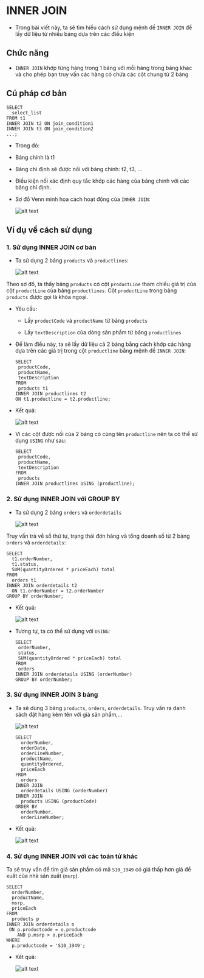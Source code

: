 # INNER JOIN

- Trong bài viết này, ta sẽ tìm hiểu cách sử dụng mệnh đề `INNER JOIN` để lấy dữ liệu từ nhiều bảng dựa trên các điều kiện

## Chức năng

- `INNER JOIN` khớp từng hàng trong 1 bảng với mỗi hàng trong bảng khác và cho phép bạn truy vấn các hàng có chứa các cột chung từ 2 bảng

## Cú pháp cơ bản

  ```
  SELECT
    select_list
  FROM t1
  INNER JOIN t2 ON join_condition1
  INNER JOIN t3 ON join_condition2
  ...;
  ```
 
 - Trong đó:
   
  + Bảng chính là t1
    
  + Bảng chỉ định sẽ được nối với bảng chính: t2, t3, ...
   
  + Điều kiện nối xác định quy tắc khớp các hàng của bảng chính với các bảng chỉ định.

 - Sơ đồ Venn minh họa cách hoạt động của `INNER JOIN`:

    ![alt text](../Images/My_SQL(46).png) 

## Ví dụ về cách sử dụng

### 1. Sử dụng INNER JOIN cơ bản

 - Ta sử dụng 2 bảng `products` và `productlines`:

   ![alt text](../Images/My_SQL(47).png) 

 Theo sơ đồ, ta thấy bảng `products` có cột `productLine` tham chiếu giá trị của cột `productLine` của bảng `productlines`. Cột `productLine` trong bảng `products` được gọi là khóa ngoại.  

 - Yêu cầu:
  
   + Lấy `productCode` và `productName` từ bảng `products`
    
   + Lấy `textDescription` của dòng sản phẩm từ bảng `productlines`

 - Để làm điều này, ta sẽ lấy dữ liệu cả 2 bảng bằng cách khớp các hàng dựa trên các giá trị trong cột `productline` bẳng mệnh đề `INNER JOIN`: 

    ```
    SELECT 
     productCode, 
     productName, 
     textDescription
    FROM
     products t1
    INNER JOIN productlines t2 
    ON t1.productline = t2.productline;
    ```
 - Kết quả: 

   ![alt text](../Images/My_SQL(48).png)    

 - Vì các cột được nối của 2 bảng có cùng tên `productline` nên ta có thể sử dụng `USING` như sau:
   ```
   SELECT 
    productCode, 
    productName, 
    textDescription
   FROM
    products
   INNER JOIN productlines USING (productline);
   ``` 
### 2. Sử dụng INNER JOIN với GROUP BY

- Ta sử dụng 2 bảng `orders` và `orderdetails`

   ![alt text](../Images/My_SQL(49).png) 

Truy vấn trả về số thứ tự, trạng thái đơn hàng và tổng doanh số từ 2 bảng `orders` và `orderdetails`:

  ```
  SELECT 
    t1.orderNumber,
    t1.status,
    SUM(quantityOrdered * priceEach) total
  FROM
    orders t1
  INNER JOIN orderdetails t2 
    ON t1.orderNumber = t2.orderNumber
  GROUP BY orderNumber;
  ```

 - Kết quả:  

   ![alt text](../Images/My_SQL(50).png)  

 - Tương tự, ta có thể sử dụng với `USING`:

   ```
   SELECT 
    orderNumber,
    status,
    SUM(quantityOrdered * priceEach) total
   FROM
    orders
   INNER JOIN orderdetails USING (orderNumber)
   GROUP BY orderNumber;
   ```

### 3. Sử dụng INNER JOIN 3 bảng

- Ta sẽ dùng 3 bảng `products`, `orders`, `orderdetails`. Truy vấn ra danh sách đặt hàng kèm tên với giá sản phẩm,...

   ![alt text](../Images/My_SQL(51).png) 

  ```
  SELECT 
    orderNumber,
    orderDate,
    orderLineNumber,
    productName,
    quantityOrdered,
    priceEach
  FROM
    orders
  INNER JOIN
    orderdetails USING (orderNumber)
  INNER JOIN
    products USING (productCode)
  ORDER BY 
    orderNumber, 
    orderLineNumber;
  ```

 - Kết quả:

   ![alt text](../Images/My_SQL(52).png) 

### 4. Sử dụng INNER JOIN với các toán tử khác

Ta sẽ truy vấn để tìm giá sản phẩm có mã `S10_1949` có giá thấp hơn giá đề xuất của nhà sản xuất (`msrp`).

  ```
  SELECT 
    orderNumber, 
    productName, 
    msrp, 
    priceEach
  FROM
    products p
  INNER JOIN orderdetails o 
   ON p.productcode = o.productcode
      AND p.msrp > o.priceEach
  WHERE
    p.productcode = 'S10_1949';
  ```

 - Kết quả:    

   ![alt text](../Images/My_SQL(53).png) 


